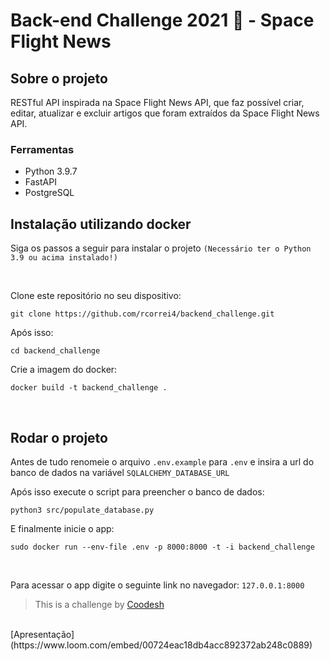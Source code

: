 # Back-end Challenge 2021 🏅 - Space Flight News

## Sobre o projeto
RESTful API inspirada na Space Flight News API, que faz possível criar, editar, atualizar e excluir artigos que foram extraídos da Space Flight News API.

### Ferramentas

- Python 3.9.7
- FastAPI
- PostgreSQL

## Instalação utilizando docker
Siga os passos a seguir para instalar o projeto `(Necessário ter o Python 3.9 ou acima instalado!)`

<br />

Clone este repositório no seu dispositivo:
~~~shell
git clone https://github.com/rcorrei4/backend_challenge.git
~~~

Após isso:
~~~shell
cd backend_challenge
~~~

Crie a imagem do docker:
~~~shell
docker build -t backend_challenge .
~~~
<br />

## Rodar o projeto

Antes de tudo renomeie o arquivo `.env.example` para `.env` e insira a url do banco de dados na variável `SQLALCHEMY_DATABASE_URL`

Após isso execute o script para preencher o banco de dados:
~~~shell
python3 src/populate_database.py
~~~

E finalmente inicie o app:
~~~shell
sudo docker run --env-file .env -p 8000:8000 -t -i backend_challenge
~~~
<br />

Para acessar o app digite o seguinte link no navegador:
`127.0.0.1:8000`
<br />

> This is a challenge by [Coodesh](https://coodesh.com/)

<br />
[Apresentação](https://www.loom.com/embed/00724eac18db4acc892372ab248c0889)